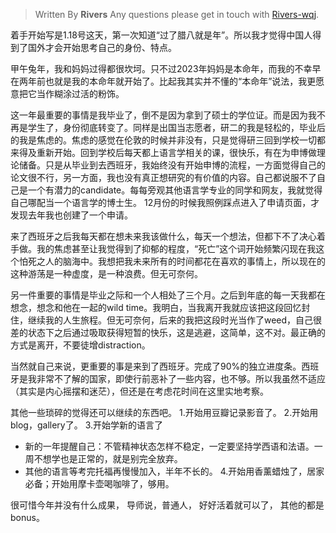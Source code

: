 
> Written By **Rivers**
> Any questions please get in touch with  [Rivers-wqj](https://rivers-wqj.github.io/).


着手开始写是1.18号这天，第一次知道“过了腊八就是年”。所以我才觉得中国人得到了国外才会开始思考自己的身份、特点。

甲午兔年，我和妈妈过得都很坎坷。只不过2023年妈妈是本命年，而我的不幸早在两年前也就是我的本命年就开始了。比起我其实并不懂的“本命年”说法，我更愿意把它当作糊涂过活的粉饰。

这一年最重要的事情是我毕业了，倒不是因为拿到了硕士的学位证。而是因为我不再是学生了，身份彻底转变了。同样是出国当志愿者，研二的我是轻松的，毕业后的我是焦虑的。焦虑的感觉在伦敦的时候并非没有，只是觉得研三回到学校一切都来得及重新开始。回到学校后每天都上语言学相关的课，很快乐，有在为申博做理论储备。只是从毕业到去西班牙，我始终没有开始申博的流程，一方面觉得自己的论文很不行，另一方面，我也没有真正想研究的有价值的内容。自己都说服不了自己是一个有潜力的candidate。每每旁观其他语言学专业的同学和网友，我就觉得自己哪配当一个语言学的博士生。
12月份的时候我照例踩点进入了申请页面，才发现去年我也创建了一个申请。

来了西班牙之后我每天都在想未来我该做什么，每天一个想法，但都下不了决心着手做。我的焦虑甚至让我觉得到了抑郁的程度，“死亡”这个词开始频繁闪现在我这个怕死之人的脑海中。我想把我未来所有的时间都花在喜欢的事情上，所以现在的这种游荡是一种虚度，是一种浪费。但无可奈何。

另一件重要的事情是毕业之际和一个人相处了三个月。之后到年底的每一天我都在想念，想念和他在一起的wild time。我明白，当我离开我就应该把这段回忆封住，继续我的人生旅程。但无可奈何，后来的我把这段时光当作了weed，自己很差的状态下之后通过吸取获得短暂的快乐，这是逃避，这简单，这不对。最正确的方式是离开，不要徒增distraction。

当然就自己来说，更重要的事是来到了西班牙。完成了90%的独立进度条。西班牙是我非常不了解的国家，即使行前恶补了一些内容，也不够。所以我虽然不适应（其实是内心摇摆和迷茫），但还是在考虑花时间在这里实地考察。


其他一些琐碎的觉得还可以继续的东西吧。
1.开始用豆瓣记录影音了。
2.开始用blog，gallery了。
3.开始学新的语言了
- 新的一年提醒自己：不管精神状态怎样不稳定，一定要坚持学西语和法语。一周不想学也是正常的，就是别完全放弃。
- 其他的语言等考完托福再慢慢加入，半年不长的。
4.开始用香薰蜡烛了，居家必备；开始用摩卡壶喝咖啡了，够用。

很可惜今年并没有什么成果，
导师说，普通人，
好好活着就可以了，
其他的都是bonus。




<!--stackedit_data:
eyJoaXN0b3J5IjpbLTEyMDM1MDYyOTAsLTE2NTM1MTc2NTYsMj
k4NTE0NTE2LC04MTg2NjYxNThdfQ==
-->